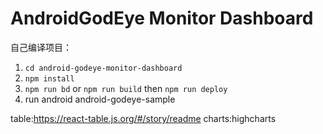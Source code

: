 # AndroidGodEye Monitor Dashboard

自己编译项目：

1. `cd android-godeye-monitor-dashboard`
2. `npm install`
3. `npm run bd` or `npm run build` then `npm run deploy`
4. run android android-godeye-sample


table:https://react-table.js.org/#/story/readme
charts:highcharts